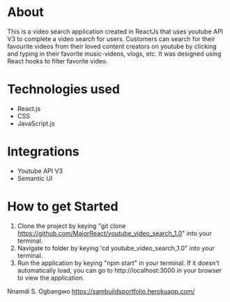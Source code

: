 # About

This is a video search application created in ReactJs that uses youtube API V3 to complete a video search for users. Customers can search for their favourite videos from their loved content creators on youtube by clicking and typing in their favorite music-videos, vlogs, etc. It was designed using React hooks to filter favorite video. 

# Technologies used
- React.js
- CSS
- JavaScript.js

# Integrations
- Youtube API V3
- Semantic UI

# How to get Started

1. Clone the project by keying "git clone https://github.com/MajorReact/youtube_video_search_1.0" into your terminal.
2. Navigate to folder by keying 'cd youtube_video_search_1.0" into your terminal.  
3. Run the application by keying "npm start" in your terminal. If it doesn't automatically load, you can go to http://localhost:3000 in your browser to view the application.


Nnamdi S. Ogbangwo
https://sambuildsportfolio.herokuapp.com/
